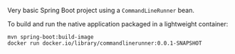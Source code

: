 Very basic Spring Boot project using a `CommandLineRunner` bean.

To build and run the native application packaged in a lightweight container:
```
mvn spring-boot:build-image
docker run docker.io/library/commandlinerunner:0.0.1-SNAPSHOT
```
